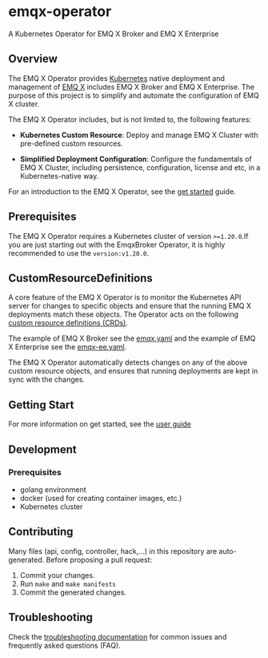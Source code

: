 # emqx-operator

A Kubernetes Operator for EMQ X Broker and EMQ X Enterprise

## Overview

The EMQ X Operator provides [Kubernetes](https://kubernetes.io/) native deployment and management of [EMQ X](https://www.emqx.io/) includes EMQ X Broker and EMQ X Enterprise. The purpose of this project is to simplify and automate the configuration of EMQ X cluster.

The EMQ X Operator includes, but is not limited to, the following features:

* **Kubernetes Custom Resource**: Deploy and manage EMQ X Cluster with pre-defined custom resources.

* **Simplified Deployment Configuration**: Configure the fundamentals of EMQ X Cluster, including persistence, configuration, license and etc, in a Kubernetes-native way.

For an introduction to the EMQ X Operator, see the [get started](docs/user-guides/get-started.md) guide.

## Prerequisites

The EMQ X Operator requires a Kubernetes cluster of version `>=1.20.0`.If you are just starting out with the EmqxBroker Operator, it is highly recommended to use the `version:v1.20.0`.

## CustomResourceDefinitions

A core feature of the EMQ X Operator is to monitor the Kubernetes API server for changes to specific objects and ensure that the running EMQ X deployments match these objects.
The Operator acts on the following [custom resource definitions (CRDs)](https://kubernetes.io/docs/tasks/access-kubernetes-api/extend-api-custom-resource-definitions/).

The example of EMQ X Broker see the [emqx.yaml](config/samples/emqx/emqx.yaml) and the example of EMQ X Enterprise see the [emqx-ee.yaml](config/samples/emqx/emqx-ee.yaml).

The EMQ X Operator automatically detects changes on any of the above custom resource objects, and ensures that running deployments are kept in sync with the changes.

## Getting Start

For more information on get started, see the [user guide](docs/user-guides/get-started.md)

## Development

### Prerequisites

- golang environment
- docker (used for creating container images, etc.)
- Kubernetes cluster
  
## Contributing
Many files (api, config, controller, hack,...) in this repository are auto-generated. 
Before proposing a pull request:

1. Commit your changes.
2. Run `make` and `make manifests`
3. Commit the generated changes.

## Troubleshooting
Check the [troubleshooting documentation](docs/troubleshooting.md) for common issues and frequently asked questions (FAQ).